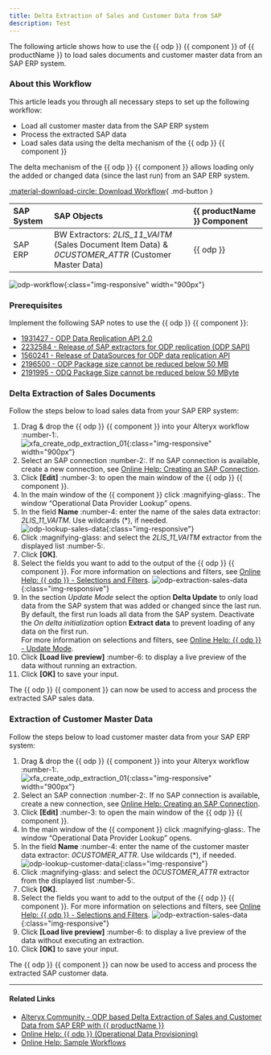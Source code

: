 ```yaml
---
title: Delta Extraction of Sales and Customer Data from SAP  
description: Test
---
```


The following article shows how to use the {{ odp }} {{ component }} of {{ productName }} to load sales documents and customer master data from an SAP ERP system.<br>

### About this Workflow

This article leads you through all necessary steps to set up the following workflow:
- Load all customer master data from the SAP ERP system
- Process the extracted SAP data
- Load sales data using the delta mechanism of the {{ odp }} {{ component }}

The delta mechanism of the {{ odp }} {{ component }} allows loading only the added or changed data (since the last run) from an SAP ERP system.

[:material-download-circle: Download Workflow](../assets/files/xfa/ODP-ERP-Delta.yxmd){ .md-button }

| SAP System | SAP Objects | {{ productName }} Component |
| :------ |:--- | :--- |
| SAP ERP | BW Extractors: *2LIS_11_VAITM* (Sales Document Item Data) & *0CUSTOMER_ATTR* (Customer Master Data) | {{ odp }} |

![odp-workflow](../assets/images/xfa/articles/odp-workflow.png){:class="img-responsive" width="900px"}

### Prerequisites

Implement the following SAP notes to use the {{ odp }} {{ component }}:
- [1931427 - ODP Data Replication API 2.0](https://launchpad.support.sap.com/#/notes/1931427)
- [2232584 - Release of SAP extractors for ODP replication (ODP SAPI)](https://launchpad.support.sap.com/#/notes/2232584)
- [1560241 - Release of DataSources for ODP data replication API](https://launchpad.support.sap.com/#/notes/1560241)
- [2196500 - ODP Package size cannot be reduced below 50 MB](https://launchpad.support.sap.com/#/notes/2196500/D)
- [2191995 - ODQ Package Size cannot be reduced below 50 MByte](https://launchpad.support.sap.com/#/notes/2191995/D)

### Delta Extraction of Sales Documents

Follow the steps below to load sales data from your SAP ERP system:
1. Drag & drop the {{ odp }} {{ component }} into your Alteryx workflow :number-1:.<br>
![xfa_create_odp_extraction_01](../assets/images/xfa/articles/xfa_create_odp_extraction_01.png){:class="img-responsive" width="900px"}
2. Select an SAP connection :number-2:. If no SAP connection is available, create a new connection, see [Online Help: Creating an SAP Connection](https://help.theobald-software.com/en/xtract-for-alteryx/sap-connection).
3. Click **[Edit]** :number-3: to open the main window of the {{ odp }} {{ component }}.
4. In the main window of the {{ component }} click :magnifying-glass:. The window “Operational Data Provider Lookup” opens.
5. In the field **Name** :number-4: enter the name of the sales data extractor: *2LIS_11_VAITM*. Use wildcards (*), if needed.<br>
![odp-lookup-sales-data](../assets/images/xfa/articles/odp-lookup-sales-data.png){:class="img-responsive"}
6. Click :magnifying-glass: and select the *2LIS_11_VAITM* extractor from the displayed list :number-5:.
7. Click **[OK]**.
8. Select the fields you want to add to the output of the {{ odp }} {{ component }}.
For more information on selections and filters, see [Online Help: {{ odp }} - Selections and Filters](https://help.theobald-software.com/en/xtract-for-alteryx/odp/odp-define#selections-and-filters).
![odp-extraction-sales-data](../assets/images/xfa/articles/odp-extraction-sales-data.png){:class="img-responsive"}
9. In the section *Update Mode* select the option **Delta Update** to only load data from the SAP system that was added or changed since the last run.
By default, the first run loads all data from the SAP system. Deactivate the *On delta initialization* option **Extract data** to prevent loading of any data on the first run.<br>
For more information on selections and filters, see [Online Help: {{ odp }} - Update Mode](https://help.theobald-software.com/en/xtract-for-alteryx/odp/odp-define#update-mode).
10. Click **[Load live preview]** :number-6: to display a live preview of the data without running an extraction.
11. Click **[OK]** to save your input.

The {{ odp }} {{ component }} can now be used to access and process the extracted SAP sales data.

### Extraction of Customer Master Data

Follow the steps below to load customer master data from your SAP ERP system:
1. Drag & drop the {{ odp }} {{ component }} into your Alteryx workflow :number-1:.<br>
![xfa_create_odp_extraction_01](../assets/images/xfa/articles/xfa_create_odp_extraction_01.png){:class="img-responsive" width="900px"}
2. Select an SAP connection :number-2:. If no SAP connection is available, create a new connection, see [Online Help: Creating an SAP Connection](https://help.theobald-software.com/en/xtract-for-alteryx/sap-connection).
3. Click **[Edit]** :number-3: to open the main window of the {{ odp }} {{ component }}.
4. In the main window of the {{ component }} click :magnifying-glass:. The window “Operational Data Provider Lookup” opens.
5. In the field **Name** :number-4: enter the name of the customer master data extractor: *0CUSTOMER_ATTR*. Use wildcards (*), if needed.<br>
![odp-lookup-customer-data](../assets/images/xfa/articles/odp-lookup-customer-data.png){:class="img-responsive"}
6. Click :magnifying-glass: and select the *0CUSTOMER_ATTR* extractor from the displayed list :number-5:.
7. Click **[OK]**.
8. Select the fields you want to add to the output of the {{ odp }} {{ component }}. 
For more information on selections and filters, see [Online Help: {{ odp }} - Selections and Filters](https://help.theobald-software.com/en/xtract-for-alteryx/odp/odp-define#selections-and-filters).
![odp-extraction-sales-data](../assets/images/xfa/articles/odp-extraction-customer-data.png){:class="img-responsive"}
9. Click **[Load live preview]** :number-6: to display a live preview of the data without executing an extraction.
10. Click **[OK]** to save your input.

The {{ odp }} {{ component }} can now be used to access and process the extracted SAP customer data.


*****
#### Related Links
- [Alteryx Community - ODP based Delta Extraction of Sales and Customer Data from SAP ERP with {{ productName }}](https://community.alteryx.com/t5/Community-Gallery/ODP-based-Delta-Extraction-of-Sales-and-Customer-Data-from-SAP/ta-p/1140120)
- [Online Help: {{ odp }} (Operational Data Provisioning)](https://help.theobald-software.com/en/xtract-for-alteryx/odp)
- [Online Help: Sample Workflows](https://help.theobald-software.com/en/xtract-for-alteryx/sample-workflows)
